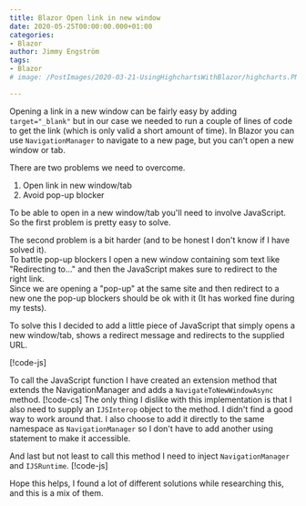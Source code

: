 ```yaml
---
title: Blazor Open link in new window
date: 2020-05-25T00:00:00.000+01:00
categories:
- Blazor
author: Jimmy Engström
tags:
- Blazor
# image: /PostImages/2020-03-21-UsingHighchartsWithBlazor/highcharts.PNG

---
```


Opening a link in a new window can be fairly easy by adding ```target="_blank"``` but in our case we needed to run a couple of lines of code to get the link (which is only valid a short amount of time).
In Blazor you can use ```NavigationManager``` to navigate to a new page, but you can't open a new window or tab.

There are two problems we need to overcome.

1. Open link in new window/tab
2. Avoid pop-up blocker

To be able to open in a new window/tab you'll need to involve JavaScript.
So the first problem is pretty easy to solve.

The second problem is a bit harder (and to be honest I don't know if I have solved it).  
To battle pop-up blockers I open a new window containing som text like "Redirecting to..." and then the JavaScript makes sure to redirect to the right link.  
Since we are opening a "pop-up" at the same site and then redirect to a new one the pop-up blockers should be ok with it (It has worked fine during my tests).

To solve this I decided to add a little piece of JavaScript that simply opens a new window/tab, shows a redirect message and redirects to the supplied URL.

[!code-js[](https://raw.githubusercontent.com/EngstromJimmy/BlazorPlayground/master/BlazorPlayground/BlazorPlayground/wwwroot/js/JavaScriptInterop.js?Name=OpenInNewWindow)]

To call the JavaScript function I have created an extension method that extends the NavigationManager and adds a ```NavigateToNewWindowAsync``` method.
[!code-cs[](https://raw.githubusercontent.com/EngstromJimmy/BlazorPlayground/master/BlazorPlayground/BlazorPlayground/Extensions/NavigationManagerExtensions.cs)]
The only thing I dislike with this implementation is that I also need to supply an ```IJSInterop``` object to the method.
I didn't find a good way to work around that.
I also choose to add it directly to the same namespace as ```NavigationManager``` so I don't have to add another using statement to make it accessible.

And last but not least to call this method I need to inject ```NavigationManager``` and ```IJSRuntime```.
[!code-js[](https://raw.githubusercontent.com/EngstromJimmy/BlazorPlayground/master/BlazorPlayground/BlazorPlayground/Pages/OpenInNewWindow.razor)]

Hope this helps, I found a lot of different solutions while researching this, and this is a mix of them.
